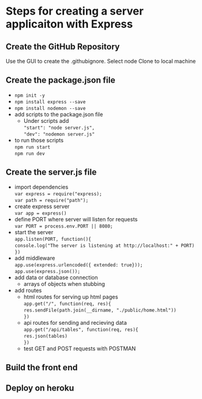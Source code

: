 # Steps for creating a server applicaiton with Express

## Create the GitHub Repository
Use the GUI to create the .githubignore. Select node
Clone to local machine

## Create the package.json file
* `npm init -y`
* `npm install express --save`
* `npm install nodemon --save`
* add scripts to the package.json file
    * Under scripts add  
    `"start": "node server.js",`    
    `"dev": "nodemon server.js"`
* to run those scripts  
    `npm run start`    
    `npm run dev`  

## Create the server.js file
* import dependencies  
    `var express = require("express);`  
    `var path = require("path");`  
* create express server  
    `var app = express()`  
* define PORT where server will listen for requests  
    `var PORT = process.env.PORT || 8080;`  
* start the server  
    `app.listen(PORT, function(){`  
    `console.log("The server is listening at http://localhost:" + PORT)`  
    `})`
* add middleware  
    `app.use(express.urlencoded({ extended: true}));`  
    `app.use(express.json());`  
* add data or database connection  
    * arrays of objects when stubbing  
*  add routes  
    * html routes for serving up html pages  
    `app.get("/", function(req, res){`  
    `res.sendFile(path.join(__dirname, "./public/home.html"))`  
    `})`  
    * api routes for sending and recieving data   
    `app.get("/api/tables", function(req, res){`  
    `res.json(tables)`  
    `})`  
    * test GET and POST requests with POSTMAN

## Build the front end

## Deploy on heroku

